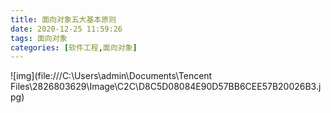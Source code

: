 ```yaml
---
title: 面向对象五大基本原则
date: 2020-12-25 11:59:26
tags: 面向对象
categories: [软件工程,面向对象]
---
```


![img](file:///C:\Users\admin\Documents\Tencent Files\2826803629\Image\C2C\D8C5D08084E90D57BB6CEE57B20026B3.jpg)